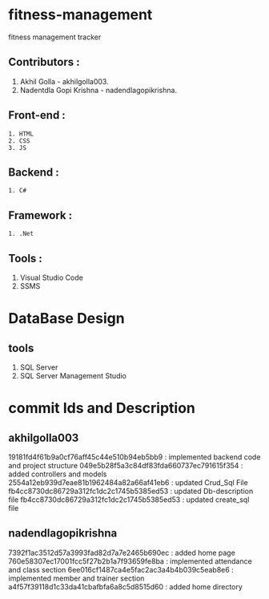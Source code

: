 # fitness-management
fitness management tracker

## Contributors : 
1. Akhil Golla - akhilgolla003.
2. Nadentdla Gopi Krishna - nadendlagopikrishna.

## Front-end :
    1. HTML
    2. CSS
    3. JS
## Backend :
    1. C#
## Framework :
    1. .Net
## Tools :
  1. Visual Studio Code
  2. SSMS

# DataBase Design

  ## tools
  1. SQL Server
  2. SQL Server Management Studio



# commit Ids and Description
## akhilgolla003
19181fd4f61b9a0cf76aff45c44e510b94eb5bb9 : implemented backend code and project structure
049e5b28f5a3c84df83fda660737ec791615f354 : added controllers and models
2554a12eb939d7eae81b1962484a82a66af41eb6 : updated Crud_Sql File
fb4cc8730dc86729a312fc1dc2c1745b5385ed53 : updated Db-description file
fb4cc8730dc86729a312fc1dc2c1745b5385ed53 : updated create_sql file
## nadendlagopikrishna
7392f1ac3512d57a3993fad82d7a7e2465b690ec : added home page
760e58307ec17001fcc5f27b2b1a7f93659fe8ba : implemented attendance and class section
6ee016cf1487ca4e5fac2ac3a4b4b039c5eab8e6 : implemented member and trainer section
a4f57f39118d1c33da41cbafbfa6a8c5d8515d60 : added home directory
